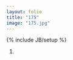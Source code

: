 ```yaml
---
layout: folio
title: "175"
image: "175.jpg"
---
```

{% include JB/setup %}

<div class="copy">
	<p></p>
</div>

<div class="choice">
	<ol>
		<li><a href=".html">

</a></li>
	</ol>
</div>